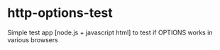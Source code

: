 http-options-test
=================

Simple test app [node.js + javascript html] to test if OPTIONS works in various browsers

